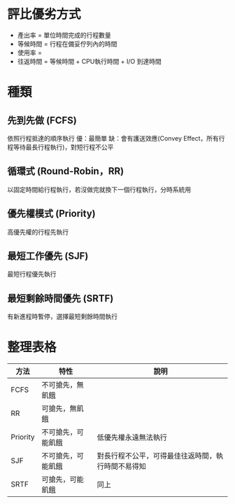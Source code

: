 # 評比優劣方式
* 產出率 = 單位時間完成的行程數量
* 等候時間 = 行程在備妥佇列內的時間
* 使用率 = 
* 往返時間 = 等候時間 + CPU執行時間 + I/O 到達時間

# 種類
## 先到先做 (FCFS)
依照行程抵達的順序執行
優：最簡單
缺：會有護送效應(Convey Effect，所有行程等待最長行程執行)，對短行程不公平
## 循環式 (Round-Robin，RR)
以固定時間給行程執行，若沒做完就換下一個行程執行，分時系統用
## 優先權模式 (Priority)
高優先權的行程先執行
## 最短工作優先 (SJF)
最短行程優先執行
## 最短剩餘時間優先 (SRTF)
有新進程時暫停，選擇最短剩餘時間執行

# 整理表格
|方法|特性|說明|
|-|-|-|
|FCFS|不可搶先，無飢餓||
|RR|可搶先，無飢餓||
|Priority|不可搶先，可能飢餓|低優先權永遠無法執行|
|SJF|不可搶先，可能飢餓|對長行程不公平，可得最佳往返時間，執行時間不易得知|
|SRTF|可搶先，可能飢餓|同上|